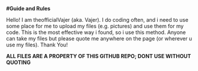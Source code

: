 **#Guide and Rules**

Hello!
I am theofficialVajer (aka. Vajer).
I do coding often, and i need to use some place for me to upload my files (e.g. pictures) and use them for my code. 
This is the most effective way i found, so i use this method. 
Anyone can take my files but please quote me anywhere on the page (or wherever u use my files). 
Thank You!


**ALL FILES ARE A PROPERTY OF THIS GITHUB REPO; DONT USE WITHOUT QUOTING**
